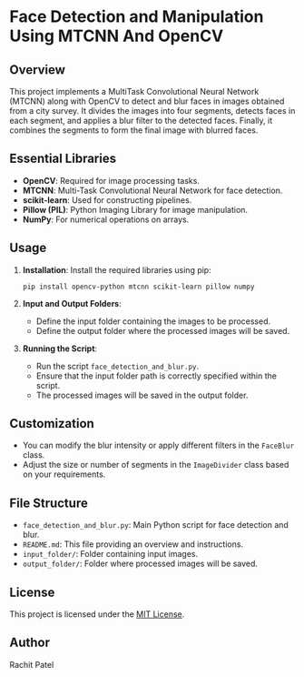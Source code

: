 # Face Detection and Manipulation Using MTCNN And OpenCV

## Overview

This project implements a MultiTask Convolutional Neural Network (MTCNN) along with OpenCV to detect and blur faces in images obtained from a city survey. It divides the images into four segments, detects faces in each segment, and applies a blur filter to the detected faces. Finally, it combines the segments to form the final image with blurred faces.

## Essential Libraries

- **OpenCV**: Required for image processing tasks.
- **MTCNN**: Multi-Task Convolutional Neural Network for face detection.
- **scikit-learn**: Used for constructing pipelines.
- **Pillow (PIL)**: Python Imaging Library for image manipulation.
- **NumPy**: For numerical operations on arrays.

## Usage

1. **Installation**: Install the required libraries using pip:
   ```
   pip install opencv-python mtcnn scikit-learn pillow numpy
   ```

2. **Input and Output Folders**:
   - Define the input folder containing the images to be processed.
   - Define the output folder where the processed images will be saved.

3. **Running the Script**:
   - Run the script `face_detection_and_blur.py`.
   - Ensure that the input folder path is correctly specified within the script.
   - The processed images will be saved in the output folder.

## Customization

- You can modify the blur intensity or apply different filters in the `FaceBlur` class.
- Adjust the size or number of segments in the `ImageDivider` class based on your requirements.

## File Structure

- `face_detection_and_blur.py`: Main Python script for face detection and blur.
- `README.md`: This file providing an overview and instructions.
- `input_folder/`: Folder containing input images.
- `output_folder/`: Folder where processed images will be saved.

## License

This project is licensed under the [MIT License](LICENSE).

## Author

Rachit Patel 
